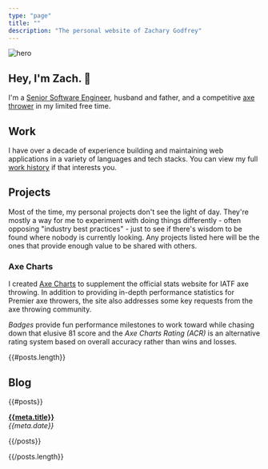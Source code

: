 ```yaml
---
type: "page"
title: ""
description: "The personal website of Zachary Godfrey"
---
```


![hero](data:image/jpg;base64,{{>hero}})

## Hey, I'm Zach. :wave:

I'm a [Senior Software Engineer](#work), husband and father, and a competitive [axe thrower](https://axescores.com/player/1207260) in my limited free time.

## Work

I have over a decade of experience building and maintaining web applications in a variety of languages and tech stacks. You can view my full [work history](/work) if that interests you.

## Projects

Most of the time, my personal projects don't see the light of day. They're mostly a way for me to experiment with doing things differently - often opposing "industry best practices" - just to see if there's wisdom to be found where nobody is currently looking. Any projects listed here will be the ones that provide enough value to be shared with others.

### Axe Charts

I created [Axe Charts](https://axecharts.com) to supplement the official stats website for IATF axe throwing. In addition to providing in-depth performance statistics for Premier axe throwers, the site also addresses some key requests from the axe throwing community.

*Badges* provide fun performance milestones to work toward while chasing down that elusive 81 score and the *Axe Charts Rating (ACR)* is an alternative rating system based on overall accuracy rather than wins and losses.

{{#posts.length}}

## Blog

{{#posts}}

**[{{meta.title}}](/{{{uri}}})**\
*{{meta.date}}*

{{/posts}}

{{/posts.length}}